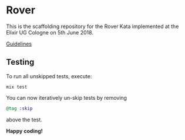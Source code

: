# Rover

This is the scaffolding repository for the Rover Kata implemented at the Elixir UG
Cologne on 5th June 2018.

[Guidelines](http://kata-log.rocks/mars-rover-kata)

## Testing

To run all unskipped tests, execute:
```shell
mix test
```

You can now iteratively un-skip tests by removing
```elixir
@tag :skip
```
above the test.

**Happy coding!**
